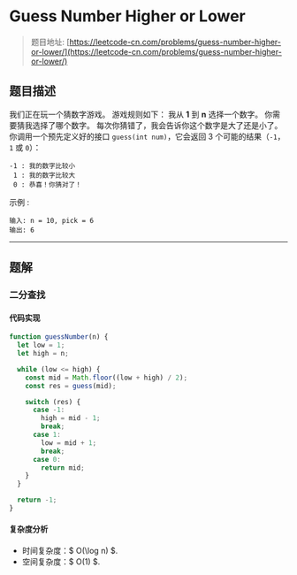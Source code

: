 # Guess Number Higher or Lower

> 题目地址: [https://leetcode-cn.com/problems/guess-number-higher-or-lower/](https://leetcode-cn.com/problems/guess-number-higher-or-lower/)

## 题目描述

我们正在玩一个猜数字游戏。 游戏规则如下：
我从 **1** 到 **n** 选择一个数字。 你需要猜我选择了哪个数字。
每次你猜错了，我会告诉你这个数字是大了还是小了。
你调用一个预先定义好的接口 `guess(int num)`，它会返回 3 个可能的结果（`-1`，`1` 或 `0`）：

```
-1 : 我的数字比较小
 1 : 我的数字比较大
 0 : 恭喜！你猜对了！
```

示例 :

```
输入: n = 10, pick = 6
输出: 6
```

------

## 题解

### 二分查找

#### 代码实现

```js
function guessNumber(n) {
  let low = 1;
  let high = n;

  while (low <= high) {
    const mid = Math.floor((low + high) / 2);
    const res = guess(mid);

    switch (res) {
      case -1:
        high = mid - 1;
        break;
      case 1:
        low = mid + 1;
        break;
      case 0:
        return mid;
    }
  }

  return -1;
}
```

#### 复杂度分析

* 时间复杂度：$ O(\log n) $.
* 空间复杂度：$ O(1) $.
